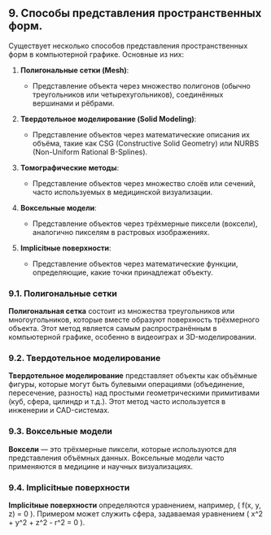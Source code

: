 ## 9. Способы представления пространственных форм.

Существует несколько способов представления пространственных форм в компьютерной графике. Основные из них:

1. **Полигональные сетки (Mesh)**:
    - Представление объекта через множество полигонов (обычно треугольников или четырехугольников), соединённых вершинами и рёбрами.

2. **Твердотельное моделирование (Solid Modeling)**:
    - Представление объектов через математические описания их объёма, такие как CSG (Constructive Solid Geometry) или NURBS (Non-Uniform Rational B-Splines).

3. **Томографические методы**:
    - Представление объектов через множество слоёв или сечений, часто используемых в медицинской визуализации.

4. **Воксельные модели**:
    - Представление объектов через трёхмерные пиксели (воксели), аналогично пикселям в растровых изображениях.

5. **Implicitные поверхности**:
    - Представление объектов через математические функции, определяющие, какие точки принадлежат объекту.

### 9.1. Полигональные сетки

**Полигональная сетка** состоит из множества треугольников или многоугольников, которые вместе образуют поверхность трёхмерного объекта. Этот метод является самым распространённым в компьютерной графике, особенно в видеоиграх и 3D-моделировании.

### 9.2. Твердотельное моделирование

**Твердотельное моделирование** представляет объекты как объёмные фигуры, которые могут быть булевыми операциями (объединение, пересечение, разность) над простыми геометрическими примитивами (куб, сфера, цилиндр и т.д.). Этот метод часто используется в инженерии и CAD-системах.

### 9.3. Воксельные модели

**Воксели** — это трёхмерные пиксели, которые используются для представления объёмных данных. Воксельные модели часто применяются в медицине и научных визуализациях.

### 9.4. Implicitные поверхности

**Implicitные поверхности** определяются уравнением, например, \( f(x, y, z) = 0 \). Примером может служить сфера, задаваемая уравнением \( x^2 + y^2 + z^2 - r^2 = 0 \).

